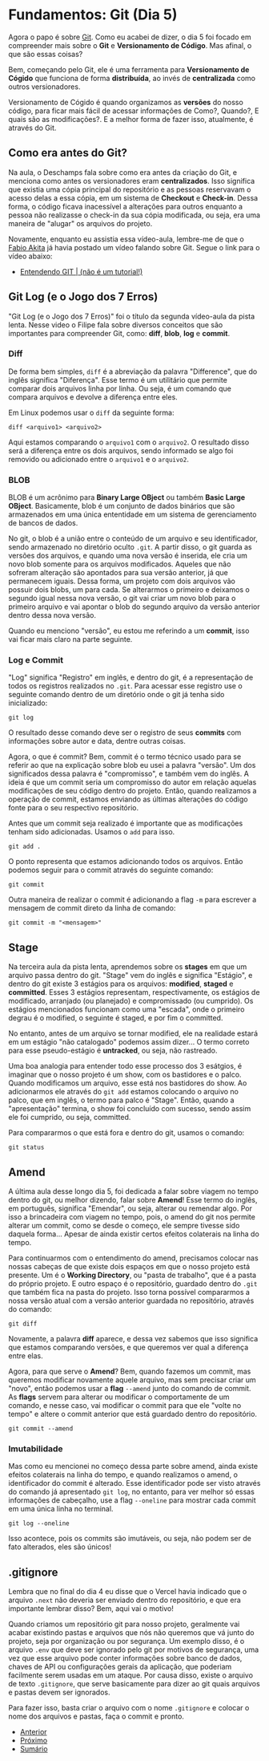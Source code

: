 # Fundamentos: Git (Dia 5)
Agora o papo é sobre [Git](https://git-scm.com/). Como eu acabei de dizer, o dia 5 foi focado em compreender mais sobre o **Git** e **Versionamento de Código**. Mas afinal, o que são essas coisas?

Bem, começando pelo Git, ele é uma ferramenta para **Versionamento de Cógido** que funciona de forma **distribuída**, ao invés de **centralizada** como outros versionadores.

Versionamento de Cógido é quando organizamos as **versões** do nosso código, para ficar mais fácil de acessar informações de Como?, Quando?, E quais são as modificações?. E a melhor forma de fazer isso, atualmente, é através do Git.

## Como era antes do Git?
Na aula, o Deschamps fala sobre como era antes da criação do Git, e menciona como antes os versionadores eram **centralizados**. Isso significa que existia uma cópia principal do repositório e as pessoas reservavam o acesso delas a essa cópia, em um sistema de **Checkout** e **Check-in**. Dessa forma, o código ficava inacessível a alterações para outros enquanto a pessoa não realizasse o check-in da sua cópia modificada, ou seja, era uma maneira de "alugar" os arquivos do projeto.

Novamente, enquanto eu assistia essa vídeo-aula, lembre-me de que o [Fabio Akita](https://www.youtube.com/@Akitando/) já havia postado um vídeo falando sobre Git. Segue o link para o vídeo abaixo:
- [Entendendo GIT | (não é um tutorial!)](https://youtu.be/6Czd1Yetaac)

## Git Log (e o Jogo dos 7 Erros)
"Git Log (e o Jogo dos 7 Erros)" foi o título da segunda vídeo-aula da pista lenta. Nesse video o Filipe fala sobre diversos conceitos que são importantes para compreender Git, como: **diff**, **blob**, **log** e **commit**.

### Diff
De forma bem simples, `diff` é a abreviação da palavra "Difference", que do inglês significa "Diferença". Esse termo é um utilitário que permite comparar dois arquivos linha por linha. Ou seja, é um comando que compara arquivos e devolve a diferença entre eles.

Em Linux podemos usar o `diff` da seguinte forma:
```shell
diff <arquivo1> <arquivo2>
```
Aqui estamos comparando o `arquivo1` com o `arquivo2`. O resultado disso será a diferença entre os dois arquivos, sendo informado se algo foi removido ou adicionado entre o `arquivo1` e o `arquivo2`.

### BLOB
BLOB é um acrônimo para **Binary Large OBject** ou também **Basic Large OBject**. Basicamente, blob é um conjunto de dados binários que são armazenados em uma única ententidade em um sistema de gerenciamento de bancos de dados.

No git, o blob é a união entre o conteúdo de um arquivo e seu identificador, sendo armazenado no diretório oculto `.git`. A partir disso, o git guarda as versões dos arquivos, e quando uma nova versão é inserida, ele cria um novo blob somente para os arquivos modificados. Aqueles que não sofreram alteração são apontados para sua versão anterior, já que permanecem iguais. Dessa forma, um projeto com dois arquivos vão possuir dois blobs, um para cada. Se alterarmos o primeiro e deixamos o segundo igual nessa nova versão, o git vai criar um novo blob para o primeiro arquivo e vai apontar o blob do segundo arquivo da versão anterior dentro dessa nova versão.

Quando eu menciono "versão", eu estou me referindo a um **commit**, isso vai ficar mais claro na parte seguinte.

### Log e Commit
"Log" significa "Registro" em inglês, e dentro do git, é a representação de todos os registros realizados no `.git`. Para acessar esse registro use o seguinte comando dentro de um diretório onde o git já tenha sido inicializado:
```shell
git log
```
O resultado desse comando deve ser o registro de seus **commits** com informações sobre autor e data, dentre outras coisas.

Agora, o que é commit? Bem, commit é o termo técnico usado para se referir ao que na explicação sobre blob eu usei a palavra "versão". Um dos significados dessa palavra é "compromisso", e também vem do inglês. A ideia é que um commit seria um compromisso do autor em relação aquelas modificações de seu código dentro do projeto. Então, quando realizamos a operação de commit, estamos enviando as últimas alterações do código fonte para o seu respectivo repositório.

Antes que um commit seja realizado é importante que as modificações tenham sido adicionadas. Usamos o `add` para isso.
```shell
git add .
```
O ponto representa que estamos adicionando todos os arquivos. Então podemos seguir para o commit através do seguinte comando:
```shell
git commit
```
Outra maneira de realizar o commit é adicionando a flag `-m` para escrever a mensagem de commit direto da linha de comando:
```shell
git commit -m "<mensagem>"
```

## Stage
Na terceira aula da pista lenta, aprendemos sobre os **stages** em que um arquivo passa dentro do git. "Stage" vem do inglês e significa "Estágio", e dentro do git existe 3 estágios para os arquivos: **modified**, **staged** e **committed**. Esses 3 estágios representam, respectivamente, os estágios de modificado, arranjado (ou planejado) e compromissado (ou cumprido). Os estágios mencionados funcionam como uma "escada", onde o primeiro degrau é o modified, o seguinte é staged, e por fim o committed.

No entanto, antes de um arquivo se tornar modified, ele na realidade estará em um estágio "não catalogado" podemos assim dizer... O termo correto para esse pseudo-estágio é **untracked**, ou seja, não rastreado.

Uma boa analogia para entender todo esse processo dos 3 esátgios, é imaginar que o nosso projeto é um show, com os bastidores e o palco. Quando modificamos um arquivo, esse está nos bastidores do show. Ao adicionarmos ele através do `git add` estamos colocando o arquivo no palco, que em inglês, o termo para palco é "Stage". Então, quando a "apresentação" termina, o show foi concluído com sucesso, sendo assim ele foi cumprido, ou seja, committed.

Para compararmos o que está fora e dentro do git, usamos o comando:
```shell
git status
```

## Amend
A última aula desse longo dia 5, foi dedicada a falar sobre viagem no tempo dentro do git, ou melhor dizendo, falar sobre **Amend**! Esse termo do inglês, em português, significa "Emendar", ou seja, alterar ou remendar algo. Por isso a brincadeira com viagem no tempo, pois, o amend do git nos permite alterar um commit, como se desde o começo, ele sempre tivesse sido daquela forma... Apesar de ainda existir certos efeitos colaterais na linha do tempo.

Para continuarmos com o entendimento do amend, precisamos colocar nas nossas cabeças de que existe dois espaços em que o nosso projeto está presente. Um é o **Working Directory**, ou "pasta de trabalho", que é a pasta do próprio projeto. E outro espaço é o repositório, guardado dentro do `.git` que também fica na pasta do projeto. Isso torna possível compararmos a nossa versão atual com a versão anterior guardada no repositório, através do comando:
```shell
git diff
```
Novamente, a palavra **diff** aparece, e dessa vez sabemos que isso significa que estamos comparando versões, e que queremos ver qual a diferença entre elas.

Agora, para que serve o **Amend**? Bem, quando fazemos um commit, mas queremos modificar novamente aquele arquivo, mas sem precisar criar um "novo", então podemos usar a **flag** `--amend` junto do comando de commit. As **flags** servem para alterar ou modificar o comportamente de um comando, e nesse caso, vai modificar o commit para que ele "volte no tempo" e altere o commit anterior que está guardado dentro do repositório.
```shell
git commit --amend
```

### Imutabilidade
Mas como eu mencionei no começo dessa parte sobre amend, ainda existe efeitos colaterais na linha do tempo, e quando realizamos o amend, o identificador do commit é alterado. Esse identificador pode ser visto através do comando já apresentado `git log`, no entanto, para ver melhor só essas informações de cabeçalho, use a flag `--oneline` para mostrar cada commit em uma única linha no terminal.
```shell
git log --oneline
```
Isso acontece, pois os commits são imutáveis, ou seja, não podem ser de fato alterados, eles são únicos!

## .gitignore
Lembra que no final do dia 4 eu disse que o Vercel havia indicado que o arquivo `.next` não deveria ser enviado dentro do repositório, e que era importante lembrar disso? Bem, aqui vai o motivo!

Quando criamos um repositório git para nosso projeto, geralmente vai acabar existindo pastas e arquivos que nós não queremos que vá junto do projeto, seja por organização ou por segurança. Um exemplo disso, é o arquivo `.env` que deve ser ignorado pelo git por motivos de segurança, uma vez que esse arquivo pode conter informações sobre banco de dados, chaves de API ou configurações gerais da aplicação, que poderiam facilmente serem usadas em um ataque. Por causa disso, existe o arquivo de texto `.gitignore`, que serve basicamente para dizer ao git quais arquivos e pastas devem ser ignorados.

Para fazer isso, basta criar o arquivo com o nome `.gitignore` e colocar o nome dos arquivos e pastas, faça o commit e pronto.

- [Anterior](/dias/dia4.md)
- [Próximo](/dias/dia6.md)
- [Sumário](../README.md)
